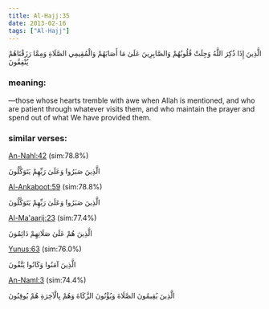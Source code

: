 ```yaml
---
title: Al-Hajj:35
date: 2013-02-16
tags: ["Al-Hajj"]
---
```

الَّذِينَ إِذَا ذُكِرَ اللَّهُ وَجِلَتْ قُلُوبُهُمْ وَالصَّابِرِينَ عَلَىٰ مَا أَصَابَهُمْ وَالْمُقِيمِي الصَّلَاةِ وَمِمَّا رَزَقْنَاهُمْ يُنْفِقُونَ
### meaning: 
—those whose hearts tremble with awe when Allah is mentioned, and who are patient through whatever visits them, and who maintain the prayer and spend out of what We have provided them.
### similar verses: 

[An-Nahl:42](/16/42) (sim:78.8%)

الَّذِينَ صَبَرُوا وَعَلَىٰ رَبِّهِمْ يَتَوَكَّلُونَ

[Al-Ankaboot:59](/29/59) (sim:78.8%)

الَّذِينَ صَبَرُوا وَعَلَىٰ رَبِّهِمْ يَتَوَكَّلُونَ

[Al-Ma'aarij:23](/70/23) (sim:77.4%)

الَّذِينَ هُمْ عَلَىٰ صَلَاتِهِمْ دَائِمُونَ

[Yunus:63](/10/63) (sim:76.0%)

الَّذِينَ آمَنُوا وَكَانُوا يَتَّقُونَ

[An-Naml:3](/27/3) (sim:74.4%)

الَّذِينَ يُقِيمُونَ الصَّلَاةَ وَيُؤْتُونَ الزَّكَاةَ وَهُمْ بِالْآخِرَةِ هُمْ يُوقِنُونَ
